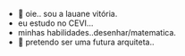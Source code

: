 - 👋 oie.. sou a lauane vitória.
- eu estudo no CEVI...
- minhas habilidades..desenhar/matematica.
- 💞️ pretendo ser uma futura arquiteta..
